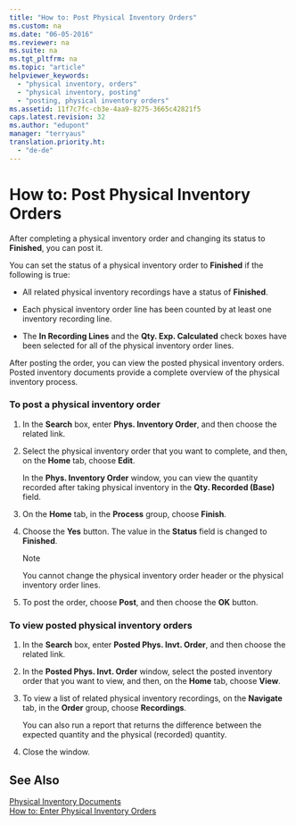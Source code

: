 ```yaml
---
title: "How to: Post Physical Inventory Orders"
ms.custom: na
ms.date: "06-05-2016"
ms.reviewer: na
ms.suite: na
ms.tgt_pltfrm: na
ms.topic: "article"
helpviewer_keywords: 
  - "physical inventory, orders"
  - "physical inventory, posting"
  - "posting, physical inventory orders"
ms.assetid: 11f7c7fc-cb3e-4aa9-8275-3665c42821f5
caps.latest.revision: 32
ms.author: "edupont"
manager: "terryaus"
translation.priority.ht: 
  - "de-de"
---
```

# How to: Post Physical Inventory Orders
After completing a physical inventory order and changing its status to **Finished**, you can post it.  
  
 You can set the status of a physical inventory order to **Finished** if the following is true:  
  
-   All related physical inventory recordings have a status of **Finished**.  
  
-   Each physical inventory order line has been counted by at least one inventory recording line.  
  
-   The **In Recording Lines** and the **Qty. Exp. Calculated** check boxes have been selected for all of the physical inventory order lines.  
  
 After posting the order, you can view the posted physical inventory orders. Posted inventory documents provide a complete overview of the physical inventory process.  
  
### To post a physical inventory order  
  
1.  In the **Search** box, enter **Phys. Inventory Order**, and then choose the related link.  
  
2.  Select the physical inventory order that you want to complete, and then, on the **Home** tab, choose **Edit**.  
  
     In the **Phys. Inventory Order** window, you can view the quantity recorded after taking physical inventory in the **Qty. Recorded \(Base\)** field.  
  
3.  On the **Home** tab, in the **Process** group, choose **Finish**.  
  
4.  Choose the **Yes** button. The value in the **Status** field is changed to **Finished**.  
  
    > [!NOTE]  
    >  You cannot change the physical inventory order header or the physical inventory order lines.  
  
5.  To post the order, choose **Post**, and then choose the **OK** button.  
  
### To view posted physical inventory orders  
  
1.  In the **Search** box, enter **Posted Phys. Invt. Order**, and then choose the related link.  
  
2.  In the **Posted Phys. Invt. Order** window, select the posted inventory order that you want to view, and then, on the **Home** tab, choose **View**.  
  
3.  To view a list of related physical inventory recordings, on the **Navigate** tab, in the **Order** group, choose **Recordings**.  
  
     You can also run a report that returns the difference between the expected quantity and the physical \(recorded\) quantity.  
  
4.  Close the window.  
  
## See Also  
 [Physical Inventory Documents](../../LocalFunctionalityForMicrosoftDynamicsNav2016/Germany/physical-inventory-documents.md)   
 [How to: Enter Physical Inventory Orders](../../LocalFunctionalityForMicrosoftDynamicsNav2016/Germany/how-to-enter-physical-inventory-orders.md)